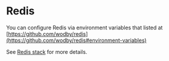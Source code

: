 # Redis

You can configure Redis via environment variables that listed at [https://github.com/wodby/redis](https://github.com/wodby/redis#environment-variables)

See [Redis stack](https://cloud.wodby.com/stackhub/7548eb5a-c61b-4480-9f36-2501917692b3) for more details.
